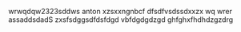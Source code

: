 wrwqdqw2323sddws anton
xzsxxngnbcf
dfsdfvsdssdxxzx
wq  wrer
assaddsdadS
zxsfsdggsdfdsfdgd
vbfdgdgdzgd
ghfghxfhdhdzgzdrg
